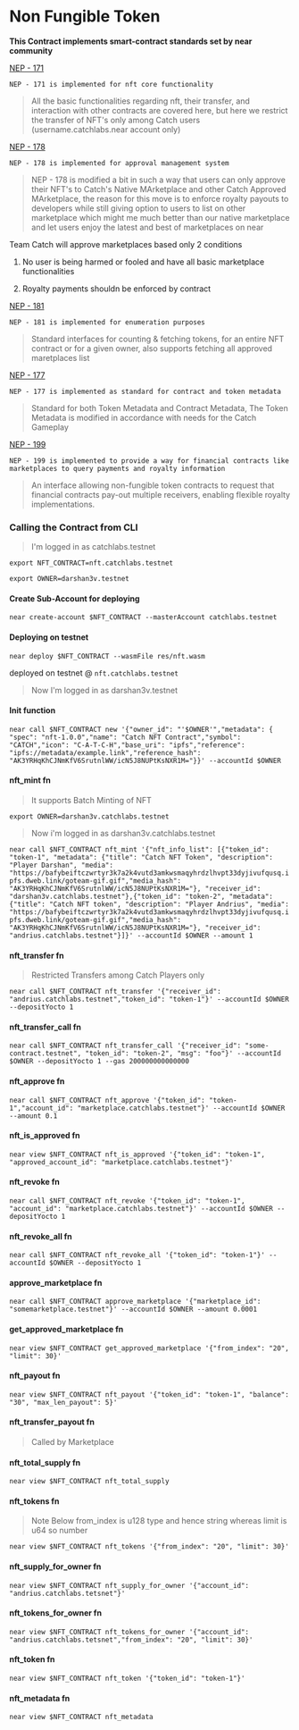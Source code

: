 # Non Fungible Token

**This Contract implements smart-contract standards set by near community**

[NEP - 171](https://nomicon.io/Standards/Tokens/NonFungibleToken/Core)

`NEP - 171 is implemented for nft core functionality`

> All the basic functionalities regarding nft, their transfer, and interaction with other contracts are covered here, but here we restrict the transfer of NFT's only among Catch users (username.catchlabs.near account only)

[NEP - 178](https://nomicon.io/Standards/Tokens/NonFungibleToken/ApprovalManagement)

`NEP - 178 is implemented for approval management system`

> NEP - 178 is modified a bit in such a way that users can only approve their NFT's to Catch's Native MArketplace and other Catch Approved MArketplace, the reason for this move is to enforce royalty payouts to developers while still giving option to users to list on other marketplace which might me much better than our native marketplace and let users enjoy the latest and best of marketplaces on near

Team Catch will approve marketplaces based only 2 conditions

1. No user is being harmed or fooled and have all basic marketplace functionalities

2. Royalty payments shouldn be enforced by contract

[NEP - 181](https://nomicon.io/Standards/Tokens/NonFungibleToken/Enumeration)

`NEP - 181 is implemented for enumeration purposes`

> Standard interfaces for counting & fetching tokens, for an entire NFT contract or for a given owner, also supports fetching all approved maretplaces list

[NEP - 177](https://nomicon.io/Standards/Tokens/NonFungibleToken/Metadata)

`NEP - 177 is implemented as standard for contract and token metadata`

> Standard for both Token Metadata and Contract Metadata, The Token Metadata is modified in accordance with needs for the Catch Gameplay

[NEP - 199](https://nomicon.io/Standards/Tokens/NonFungibleToken/Payout)

`NEP - 199 is implemented to provide a way for financial contracts like marketplaces to query payments and royalty information`

> An interface allowing non-fungible token contracts to request that financial contracts pay-out multiple receivers, enabling flexible royalty implementations.

### Calling the Contract from CLI

> I'm logged in as catchlabs.testnet

`export NFT_CONTRACT=nft.catchlabs.testnet`

`export OWNER=darshan3v.testnet`

#### Create Sub-Account for deploying

`near create-account $NFT_CONTRACT --masterAccount catchlabs.testnet`

#### Deploying on testnet

`near deploy $NFT_CONTRACT --wasmFile res/nft.wasm`

deployed on testnet @ `nft.catchlabs.testnet`

> Now I'm logged in as darshan3v.testnet

#### Init function

`near call $NFT_CONTRACT new '{"owner_id": "'$OWNER'","metadata": { "spec": "nft-1.0.0","name": "Catch NFT Contract","symbol": "CATCH","icon": "C-A-T-C-H","base_uri": "ipfs","reference": "ipfs://metadata/example.link","reference_hash": "AK3YRHqKhCJNmKfV6SrutnlWW/icN5J8NUPtKsNXR1M="}}' --accountId $OWNER`

#### nft_mint fn

> It supports Batch Minting of NFT

`export OWNER=darshan3v.catchlabs.testnet`

> Now i'm logged in as darshan3v.catchlabs.testnet

`near call $NFT_CONTRACT nft_mint '{"nft_info_list": [{"token_id": "token-1", "metadata": {"title": "Catch NFT Token", "description": "Player Darshan", "media": "https://bafybeiftczwrtyr3k7a2k4vutd3amkwsmaqyhrdzlhvpt33dyjivufqusq.ipfs.dweb.link/goteam-gif.gif","media_hash": "AK3YRHqKhCJNmKfV6SrutnlWW/icN5J8NUPtKsNXR1M="}, "receiver_id": "darshan3v.catchlabs.testnet"},{"token_id": "token-2", "metadata": {"title": "Catch NFT token", "description": "Player Andrius", "media": "https://bafybeiftczwrtyr3k7a2k4vutd3amkwsmaqyhrdzlhvpt33dyjivufqusq.ipfs.dweb.link/goteam-gif.gif","media_hash": "AK3YRHqKhCJNmKfV6SrutnlWW/icN5J8NUPtKsNXR1M="}, "receiver_id": "andrius.catchlabs.testnet"}]}' --accountId $OWNER --amount 1`

#### nft_transfer fn

> Restricted Transfers among Catch Players only

`near call $NFT_CONTRACT nft_transfer '{"receiver_id": "andrius.catchlabs.testnet","token_id": "token-1"}' --accountId $OWNER --depositYocto 1`

#### nft_transfer_call fn

`near call $NFT_CONTRACT nft_transfer_call '{"receiver_id": "some-contract.testnet", "token_id": "token-2", "msg": "foo"}' --accountId $OWNER --depositYocto 1 --gas 200000000000000`

#### nft_approve fn

`near call $NFT_CONTRACT nft_approve '{"token_id": "token-1","account_id": "marketplace.catchlabs.testnet"}' --accountId $OWNER --amount 0.1`

#### nft_is_approved fn

`near view $NFT_CONTRACT nft_is_approved '{"token_id": "token-1", "approved_account_id": "marketplace.catchlabs.testnet"}'`

#### nft_revoke fn

`near call $NFT_CONTRACT nft_revoke '{"token_id": "token-1", "account_id": "marketplace.catchlabs.testnet"}' --accountId $OWNER --depositYocto 1`

#### nft_revoke_all fn

`near call $NFT_CONTRACT nft_revoke_all '{"token_id": "token-1"}' --accountId $OWNER --depositYocto 1`

#### approve_marketplace fn

`near call $NFT_CONTRACT approve_marketplace '{"marketplace_id": "somemarketplace.testnet"}' --accountId $OWNER --amount 0.0001`

#### get_approved_marketplace fn

`near view $NFT_CONTRACT get_approved_marketplace '{"from_index": "20", "limit": 30}'`

#### nft_payout fn

`near view $NFT_CONTRACT nft_payout '{"token_id": "token-1", "balance": "30", "max_len_payout": 5}'`

#### nft_transfer_payout fn

> Called by Marketplace

#### nft_total_supply fn

`near view $NFT_CONTRACT nft_total_supply`

#### nft_tokens fn

> Note Below from_index is u128 type and hence string whereas limit is u64 so number

`near view $NFT_CONTRACT nft_tokens '{"from_index": "20", "limit": 30}'`

#### nft_supply_for_owner fn

`near view $NFT_CONTRACT nft_supply_for_owner '{"account_id": "andrius.catchlabs.tetsnet"}'`

#### nft_tokens_for_owner fn

`near view $NFT_CONTRACT nft_tokens_for_owner '{"account_id": "andrius.catchlabs.tetsnet","from_index": "20", "limit": 30}'`

#### nft_token fn

`near view $NFT_CONTRACT nft_token '{"token_id": "token-1"}'`

#### nft_metadata fn

`near view $NFT_CONTRACT nft_metadata`
